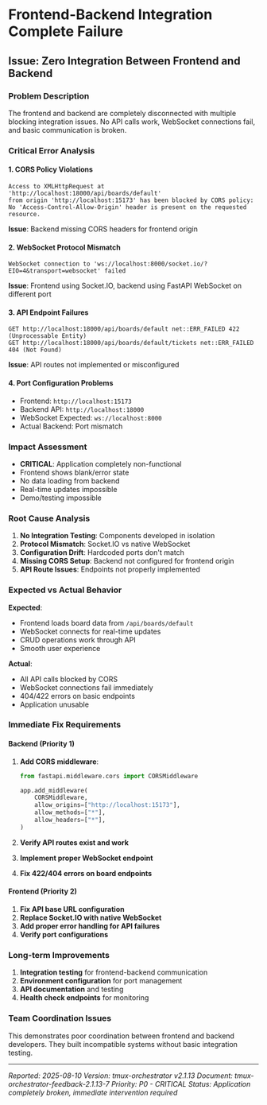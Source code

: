 # Frontend-Backend Integration Complete Failure

## Issue: Zero Integration Between Frontend and Backend

### Problem Description
The frontend and backend are completely disconnected with multiple blocking integration issues. No API calls work, WebSocket connections fail, and basic communication is broken.

### Critical Error Analysis

#### 1. CORS Policy Violations
```
Access to XMLHttpRequest at 'http://localhost:18000/api/boards/default'
from origin 'http://localhost:15173' has been blocked by CORS policy:
No 'Access-Control-Allow-Origin' header is present on the requested resource.
```
**Issue**: Backend missing CORS headers for frontend origin

#### 2. WebSocket Protocol Mismatch
```
WebSocket connection to 'ws://localhost:8000/socket.io/?EIO=4&transport=websocket' failed
```
**Issue**: Frontend using Socket.IO, backend using FastAPI WebSocket on different port

#### 3. API Endpoint Failures
```
GET http://localhost:18000/api/boards/default net::ERR_FAILED 422 (Unprocessable Entity)
GET http://localhost:18000/api/boards/default/tickets net::ERR_FAILED 404 (Not Found)
```
**Issue**: API routes not implemented or misconfigured

#### 4. Port Configuration Problems
- Frontend: `http://localhost:15173`
- Backend API: `http://localhost:18000`
- WebSocket Expected: `ws://localhost:8000`
- Actual Backend: Port mismatch

### Impact Assessment
- **CRITICAL**: Application completely non-functional
- Frontend shows blank/error state
- No data loading from backend
- Real-time updates impossible
- Demo/testing impossible

### Root Cause Analysis
1. **No Integration Testing**: Components developed in isolation
2. **Protocol Mismatch**: Socket.IO vs native WebSocket
3. **Configuration Drift**: Hardcoded ports don't match
4. **Missing CORS Setup**: Backend not configured for frontend origin
5. **API Route Issues**: Endpoints not properly implemented

### Expected vs Actual Behavior

**Expected**:
- Frontend loads board data from `/api/boards/default`
- WebSocket connects for real-time updates
- CRUD operations work through API
- Smooth user experience

**Actual**:
- All API calls blocked by CORS
- WebSocket connections fail immediately
- 404/422 errors on basic endpoints
- Application unusable

### Immediate Fix Requirements

#### Backend (Priority 1)
1. **Add CORS middleware**:
   ```python
   from fastapi.middleware.cors import CORSMiddleware

   app.add_middleware(
       CORSMiddleware,
       allow_origins=["http://localhost:15173"],
       allow_methods=["*"],
       allow_headers=["*"],
   )
   ```

2. **Verify API routes exist and work**
3. **Implement proper WebSocket endpoint**
4. **Fix 422/404 errors on board endpoints**

#### Frontend (Priority 2)
1. **Fix API base URL configuration**
2. **Replace Socket.IO with native WebSocket**
3. **Add proper error handling for API failures**
4. **Verify port configurations**

### Long-term Improvements
1. **Integration testing** for frontend-backend communication
2. **Environment configuration** for port management
3. **API documentation** and testing
4. **Health check endpoints** for monitoring

### Team Coordination Issues
This demonstrates poor coordination between frontend and backend developers. They built incompatible systems without basic integration testing.

---
*Reported: 2025-08-10*
*Version: tmux-orchestrator v2.1.13*
*Document: tmux-orchestrator-feedback-2.1.13-7*
*Priority: P0 - CRITICAL*
*Status: Application completely broken, immediate intervention required*
